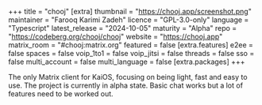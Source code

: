 +++
title = "chooj"
[extra]
thumbnail = "https://chooj.app/screenshot.png"
maintainer = "Farooq Karimi Zadeh"
licence = "GPL-3.0-only"
language = "Typescript"
latest_release = "2024-10-05"
maturity = "Alpha"
repo = "https://codeberg.org/chooj/chooj"
website = "https://chooj.app"
matrix_room = "#chooj:matrix.org"
featured = false
[extra.features]
e2ee = false
spaces = false
voip_1to1 = false
voip_jitsi = false
threads = false
sso = false
multi_account = false
multi_language = false
[extra.packages]
+++

The only Matrix client for KaiOS, focusing on being light, fast and easy to use. The project is currently in alpha state. Basic chat works but a lot of features need to be worked out.
